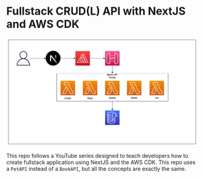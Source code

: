 # Fullstack CRUD(L) API with NextJS and AWS CDK

![pet API GW Architecture Diagram](./pet-api-gateway-fullstack.drawio.png)

This repo follows a YouTube series designed to teach developers how to create fullstack application using NextJS and the AWS CDK. This repo uses a `PetAPI` instead of a `BookAPI`, but all the concepts are exactly the same.
